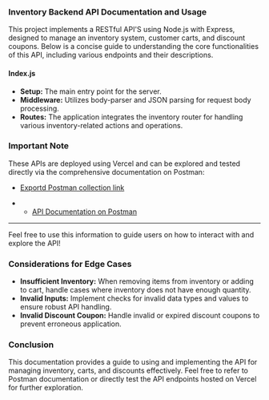 ### Inventory Backend API Documentation and Usage

This project implements a RESTful API'S using Node.js with Express, designed to manage an inventory system, customer carts, and discount coupons. Below is a concise guide to understanding the core functionalities of this API, including various endpoints and their descriptions.

#### Index.js

- **Setup:** The main entry point for the server.
- **Middleware:** Utilizes body-parser and JSON parsing for request body processing.
- **Routes:** The application integrates the inventory router for handling various inventory-related actions and operations.

### Important Note

These APIs are deployed using Vercel and can be explored and tested directly via the comprehensive documentation on Postman:


- [Exportd Postman collection link](https://elements.getpostman.com/redirect?entityId=32461181-893a1dee-fbd4-4114-acd8-30cde9ad8734&entityType=collection)

- - [API Documentation on Postman](https://documenter.getpostman.com/view/32461181/2sA3XMjP7u)
  

---

Feel free to use this information to guide users on how to interact with and explore the API!


### Considerations for Edge Cases

- **Insufficient Inventory:** When removing items from inventory or adding to cart, handle cases where inventory does not have enough quantity.
- **Invalid Inputs:** Implement checks for invalid data types and values to ensure robust API handling.
- **Invalid Discount Coupon:** Handle invalid or expired discount coupons to prevent erroneous application.

### Conclusion

This documentation provides a guide to using and implementing the API for managing inventory, carts, and discounts effectively. Feel free to refer to Postman documentation or directly test the API endpoints hosted on Vercel for further exploration.

